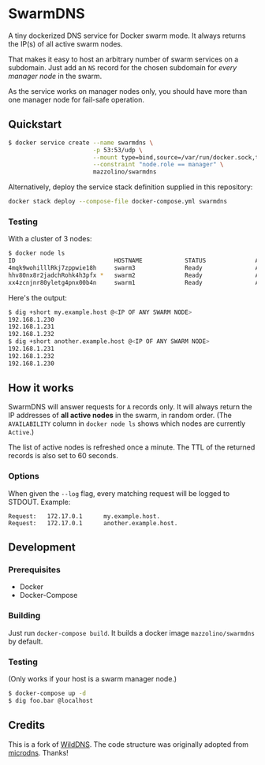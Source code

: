 # SwarmDNS

A tiny dockerized DNS service for Docker swarm mode. It always returns the IP(s) of all active swarm nodes.

That makes it easy to host an arbitrary number of swarm services on a subdomain. Just add an `NS` record for the chosen subdomain for _every manager node_ in the swarm.

As the service works on manager nodes only, you should have more than one manager node for fail-safe operation.

## Quickstart

```bash
$ docker service create --name swarmdns \
                        -p 53:53/udp \
                        --mount type=bind,source=/var/run/docker.sock,target=/var/run/docker.sock,readonly \
                        --constraint "node.role == manager" \
                        mazzolino/swarmdns
```

Alternatively, deploy the service stack definition supplied in this repository:

```bash
docker stack deploy --compose-file docker-compose.yml swarmdns
```

### Testing

With a cluster of 3 nodes:

```bash
$ docker node ls
ID                            HOSTNAME            STATUS              AVAILABILITY        MANAGER STATUS
4mqk9wohilllRkj7zppwie18h     swarm3              Ready               Active              Reachable
hhv80nx8r2jadchRohk4h3pfx *   swarm2              Ready               Active              Reachable
xx4zcnjnr80yletg4pnx00b4n     swarm1              Ready               Active              Leader
```

Here's the output:

```bash
$ dig +short my.example.host @<IP OF ANY SWARM NODE>
192.168.1.230
192.168.1.231
192.168.1.232
$ dig +short another.example.host @<IP OF ANY SWARM NODE>
192.168.1.231
192.168.1.232
192.168.1.230
```

## How it works

SwarmDNS will answer requests for `A` records only. It will always return the IP addresses of __all active nodes__ in the swarm, in random order. (The `AVAILABILITY` column in `docker node ls` shows which nodes are currently `Active`.)

The list of active nodes is refreshed once a minute. The TTL of the returned records is also set to 60 seconds.

### Options

When given the `--log` flag, every matching request will be logged to STDOUT. Example:

    Request:   172.17.0.1      my.example.host.
    Request:   172.17.0.1      another.example.host.

## Development

### Prerequisites

* Docker
* Docker-Compose

### Building

Just run `docker-compose build`. It builds a docker image `mazzolino/swarmdns` by default.

### Testing

(Only works if your host is a swarm manager node.)

```bash
$ docker-compose up -d
$ dig foo.bar @localhost
```

## Credits

This is a fork of [WildDNS](https://github.com/djmaze/wilddns). The code structure was originally adopted from [microdns](https://github.com/fffaraz/microdns). Thanks!
